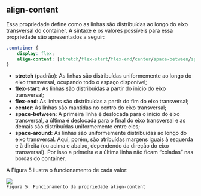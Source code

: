 ## align-content

Essa propriedade define como as linhas são distribuídas ao longo do eixo transversal do container. A sintaxe e os valores possíveis para essa propriedade são apresentados a seguir:

```css
.container {
	display: flex;
	align-content: [stretch/flex-start/flex-end/center/space-between/space-around];
}
```

-   **stretch** (padrão): As linhas são distribuídas uniformemente ao longo do eixo transversal, ocupando todo o espaço disponível;
-   **flex-start**: As linhas são distribuídas a partir do início do eixo transversal;
-   **flex-end**: As linhas são distribuídas a partir do fim do eixo transversal;
-   **center**: As linhas são mantidas no centro do eixo transversal;
-   **space-between**: A primeira linha é deslocada para o início do eixo transversal, a última é deslocada para o final do eixo transversal e as demais são distribuídas uniformemente entre eles;
-   **space-around**: As linhas são uniformemente distribuídas ao longo do eixo transversal. Aqui, porém, são atribuídas margens iguais à esquerda e à direita (ou acima e abaixo, dependendo da direção do eixo transversal). Por isso a primeira e a última linha não ficam “coladas” nas bordas do container.

A Figura 5 ilustra o funcionamento de cada valor:

![](https://arquivo.devmedia.com.br/artigos/Fernando_gaspar/flex/align-content.png)
<br/>
`Figura 5. Funcionamento da propriedade align-content`
